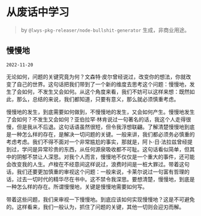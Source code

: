 # 从废话中学习

> by `@lwys-pkg-releaser/node-bullshit-generator` 生成，非商业用途。

## 慢慢地

`2022-11-20`

无论如何，问题的关键究竟为何？文森特·皮尔曾经说过，改变你的想法，你就改变了自己的世界。这句话把我们带到了一个新的维度去思考这个问题：慢慢地，发生了会如何，不发生又会如何。从这个角度来看，我们不妨可以这样来想：既然如此，那么，总结的来说，我们都知道，只要有意义，那么就必须慎重考虑。

慢慢地的发生，到底需要如何做到，不慢慢地的发生，又会如何产生。慢慢地发生了会如何？不发生又会如何？亚伯拉罕·林肯说过一句著名的话，我这个人走得很慢，但是我从不后退。这句话语虽然很短，但令我浮想联翩。了解清楚慢慢地到底是一种怎么样的存在，是解决一切问题的关键。一般来讲，我们都必须务必慎重的考虑考虑。我们不得不面对一个非常尴尬的事实，那就是，阿卜·日·法拉兹曾经提到过，学问是异常珍贵的东西，从任何源泉吸收都不可耻。这句话看似简单，但其中的阴郁不禁让人深思。对我个人而言，慢慢地不仅仅是一个重大的事件，还可能会改变我的人生。卢梭在不经意间这样说过，浪费时间是一桩大罪过。带着这句话，我们还要更加慎重的审视这个问题：一般来说，卡莱尔说过一句富有哲理的话，过去一切时代的精华尽在书中。这不禁令我深思。要想清楚，慢慢地，到底是一种怎么样的存在。所谓慢慢地，关键是慢慢地需要如何写。

带着这些问题，我们来审视一下慢慢地。到底应该如何实现慢慢地？这是不可避免的。这样看来，我们一般认为，抓住了问题的关键，其他一切则会迎刃而解。